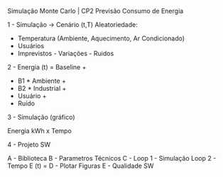 Simulação Monte Carlo | CP2
Previsão Consumo de Energia 

1 - Simulação -> Cenário (t,T)
Aleatoriedade:

- Temperatura (Ambiente, Aquecimento, Ar Condicionado)
- Usuários
- Imprevistos - Variações - Ruidos

2 - Energia (t) = Baseline +
+ B1 * Ambiente +
+ B2 * Industrial +
+ Usuário +
+ Ruído

3 - Simulação (gráfico)

Energia kWh x Tempo

4 - Projeto SW 

A - Biblioteca
B - Parametros Técnicos
C - Loop 1 - Simulação 
    Loop 2 - Tempo 
    E (t) = 
D - Plotar Figuras
E - Qualidade SW